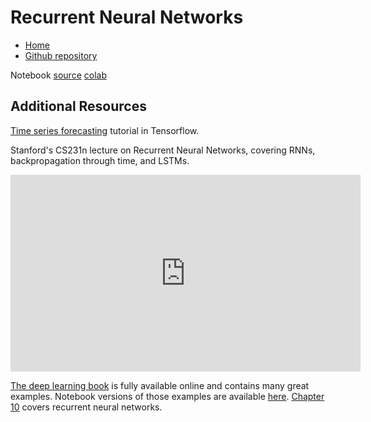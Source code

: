 # Recurrent Neural Networks

* [Home](https://supaerodatascience.github.io/deep-learning/)
* [Github repository](https://github.com/SupaeroDataScience/deep-learning/)

Notebook [source](https://github.com/SupaeroDataScience/deep-learning/blob/main/RNN/Time-series%20Forecasting.ipynb) [colab](https://colab.research.google.com/github/SupaeroDataScience/deep-learning/blob/main/RNN/Time-series%20Forecasting.ipynb)

## Additional Resources

[Time series
forecasting](https://www.tensorflow.org/tutorials/structured_data/time_series)
tutorial in Tensorflow.

Stanford's CS231n lecture on Recurrent Neural Networks, covering RNNs, backpropagation through time, and LSTMs.
<iframe width="560" height="315" src="https://www.youtube.com/embed/6niqTuYFZLQ" frameborder="0" allow="accelerometer; autoplay; clipboard-write; encrypted-media; gyroscope; picture-in-picture" allowfullscreen></iframe>

[The deep learning book](https://www.deeplearningbook.org/) is fully available
online and contains many great examples. Notebook versions of those examples are
available [here](https://github.com/hadrienj/deepLearningBook-Notes). [Chapter
10](https://www.deeplearningbook.org/contents/rnn.html) covers
recurrent neural networks.
